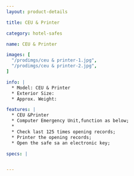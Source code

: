 ```yaml
---
layout: product-details

title: CEU & Printer

category: hotel-safes

name: CEU & Printer

images: [
  "/prodimgs/ceu & printer-1.jpg",
  "/prodimgs/ceu & printer-2.jpg",
]

info: |
  * Model: CEU & Printer
  * Exterior Size: 
  * Approx. Weight: 

features: |
  * CEU &Printer
  * Computer Emergency Unit,function as below;
  * 
  * Check last 125 times opening records;
  * Printer the opening records;
  * Open the safe sa an electronic key;

specs: |


---
```




